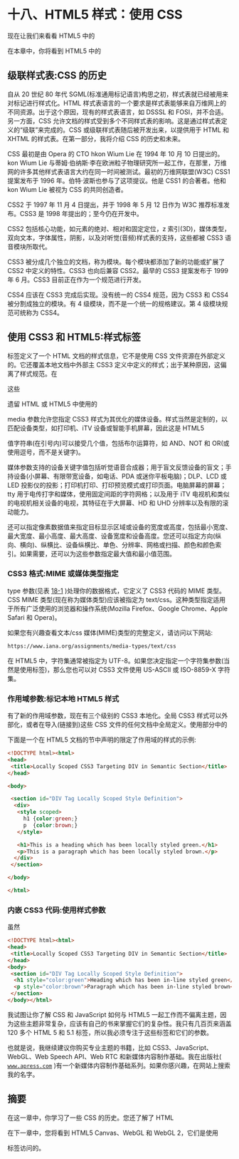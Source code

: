 # 十八、HTML5 样式：使用 CSS

现在让我们来看看 HTML5 中的

在本章中，你将看到 HTML5 中的

## 级联样式表:CSS 的历史

自从 20 世纪 80 年代 SGML(标准通用标记语言)构思之初，样式表就已经被用来对标记进行样式化。HTML 样式表语言的一个要求是样式表能够来自万维网上的不同资源。出于这个原因，现有的样式表语言，如 DSSSL 和 FOSI，并不合适。另一方面，CSS 允许文档的样式受到多个不同样式表的影响。这是通过样式表定义的“级联”来完成的。CSS 或级联样式表随后被开发出来，以提供用于 HTML 和 XHTML 的样式表。在第一部分，我将介绍 CSS 的历史和未来。

CSS 最初是由 Opera 的 CTO hkon Wium Lie 在 1994 年 10 月 10 日提出的。kon Wium Lie 与蒂姆·伯纳斯·李在欧洲粒子物理研究所一起工作，在那里，万维网的许多其他样式表语言大约在同一时间被测试。最初的万维网联盟(W3C) CSS1 提案发布于 1996 年。伯特·波斯也参与了这项提议。他是 CSS1 的合著者。他和 kon Wium Lie 被视为 CSS 的共同创造者。

CSS2 于 1997 年 11 月 4 日提出，并于 1998 年 5 月 12 日作为 W3C 推荐标准发布。CSS3 是 1998 年提出的；至今仍在开发中。

CSS2 包括核心功能，如元素的绝对、相对和固定定位，z 索引(3D)，媒体类型，双向文本，字体属性，阴影，以及对听觉(音频)样式表的支持，这些都被 CSS3 语音模块所取代。

CSS3 被分成几个独立的文档，称为模块。每个模块都添加了新的功能或扩展了 CSS2 中定义的特性。CSS3 也向后兼容 CSS2。最早的 CSS3 提案发布于 1999 年 6 月。CSS3 目前正在作为一个规范进行开发。

CSS4 应该在 CSS3 完成后实现。没有统一的 CSS4 规范，因为 CSS3 和 CSS4 被分割成独立的模块。有 4 级模块，而不是一个统一的规格建议。第 4 级模块规范可统称为 CSS4。

## 使用 CSS3 和 HTML5:样式标签

标签定义了一个 HTML 文档的样式信息，它不是使用 CSS 文件资源在外部定义的。它还覆盖本地文档中外部主 CSS3 定义中定义的样式；出于某种原因，这偏离了样式规范。在

这些

遗留 HTML 或 HTML5 中使用的

media 参数允许您指定 CSS3 样式为其优化的媒体设备。样式当然是定制的，以匹配设备类型，如打印机、iTV 设备或智能手机屏幕，因此这是 HTML5 

值字符串(在引号内)可以接受几个值，包括布尔运算符，如 AND、NOT 和 OR(或使用逗号，而不是关键字)。

媒体参数支持的设备关键字值包括听觉语音合成器；用于盲文反馈设备的盲文；手持设备(小屏幕、有限带宽设备，如电话、PDA 或迷你平板电脑)；DLP、LCD 或 LED 投影仪的投影；打印机打印、打印预览模式或打印页面。电脑屏幕的屏幕；tty 用于电传打字和媒体，使用固定间距的字符网格；以及用于 iTV 电视机和类似的电视机相关设备的电视，其特征在于大屏幕、HD 和 UHD 分辨率以及有限的滚动能力。

还可以指定像素数据值来指定目标显示区域或设备的宽度或高度，包括最小宽度、最大宽度、最小高度、最大高度、设备宽度和设备高度。您还可以指定方向(纵向、横向)、纵横比、设备纵横比、单色、分辨率、网格或扫描、颜色和颜色索引。如果需要，还可以为这些参数指定最大值和最小值范围。

### CSS3 格式:MIME 或媒体类型指定

type 参数(见表 [18-1](#Tab1) )处理你的数据格式，它定义了 CSS3 代码的 MIME 类型。CSS MIME 类型(现在称为媒体类型)应该被指定为 text/css。这种类型指定适用于所有广泛使用的浏览器和操作系统(Mozilla Firefox、Google Chrome、Apple Safari 和 Opera)。

如果您有兴趣查看文本/css 媒体(MIME)类型的完整定义，请访问以下网站:

```html
https://www.iana.org/assignments/media-types/text/css

```

在 HTML5 中，字符集通常被指定为 UTF-8。如果您决定指定一个字符集参数(当然是使用<link>标签)，那么您也可以对 CSS3 文件使用 US-ASCII 或 ISO-8859-X 字符集。

### 作用域参数:标记本地 HTML5 样式

有了新的作用域参数，现在有三个级别的 CSS3 本地化。全局 CSS3 样式可以外部化，或者在导入(链接到)这些 CSS 文件的任何文档中全局定义。使用部分中的

下面是一个在 HTML5 文档的节中声明的限定了作用域的样式的示例:

```html
<!DOCTYPE html><html>
<head>
 <title>Locally Scoped CSS3 Targeting DIV in Semantic Section</title>
</head>

<body>

 <section id="DIV Tag Locally Scoped Style Definition">
  <div>
   <style scoped>
     h1 {color:green;}
     p  {color:brown;}
   </style>

   <h1>This is a heading which has been locally styled green.</h1>
   <p>This is a paragraph which has been locally styled brown.</p>
  </div>
 </section>

</body>

</html>

```

### 内嵌 CSS3 代码:使用样式参数

虽然

```html
<!DOCTYPE html><html>
<head>
 <title>Locally Scoped CSS3 Targeting DIV in Semantic Section</title>
</head>
<body>
 <section id="DIV Tag Locally Scoped Style Definition">
  <h1 style="color:green">Heading which has been in-line styled green</h1>
  <p style="color:brown">Paragraph which has been in-line styled brown</p>
 </section>
</body></html>

```

我试图让你了解 CSS 和 JavaScript 如何与 HTML5 一起工作而不偏离主题，因为这些主题非常复杂，应该有自己的书来掌握它们的复杂性。我只有几百页来涵盖 120 多个 HTML 5 和 5.1 标签，所以我必须专注于这些标签和它们的参数。

也就是说，我继续建议你购买专业主题的书籍，比如 CSS3、JavaScript、WebGL、Web Speech API、Web RTC 和新媒体内容制作基础。我在出版社( [`www.apress.com`](http://www.apress.com) )有一个新媒体内容制作基础系列。如果你感兴趣，在网站上搜索我的名字。

## 摘要

在这一章中，你学习了一些 CSS 的历史。您还了解了 HTML 

在下一章中，您将看到 HTML5 Canvas、WebGL 和 WebGL 2，它们是使用

<canvas>标签访问的。</canvas>